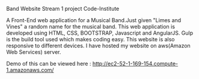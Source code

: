 Band Website Stream 1 project Code-Institute

A Front-End web application for a Musical Band.Just given "Limes and Vines" a random name for the musical band.
This web application is developed using HTML, CSS, BOOTSTRAP, Javascript and AngularJS.
Gulp is the build tool used which makes coding easy.
This website is also responsive to different devices.
I have hosted my website on aws(Amazon Web Services) server.

Demo of this can be viewed here : http://ec2-52-1-169-154.compute-1.amazonaws.com/
